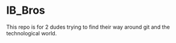 # IB_Bros

This repo is for 2 dudes trying to find their way around git and the technological world.
